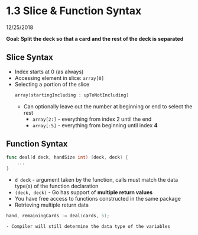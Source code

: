 # 1.3 Slice & Function Syntax
12/25/2018

**Goal: Split the deck so that a card and the rest of the deck is separated**

## Slice Syntax

* Index starts at 0 (as always)
* Accessing element in slice: `array[0]`
* Selecting a portion of the slice
    ```go
    array[startingIncluding : upToNotIncluding]
    ```
    - Can optionally leave out the number at beginning or end to select the rest
        * `array[2:]` - everything from index 2 until the end
        * `array[:5]` - everything from beginning until index **4**

## Function Syntax

```go
func deal(d deck, handSize int) (deck, deck) {
    ...
}
```
* `d deck` - argument taken by the function, calls must match the data type(s) of the function declaration
* `(deck, deck)` - Go has support of **multiple return values**
* You have free access to functions constructed in the same package
* Retrieving multiple return data
```go
hand, remainingCards := deal(cards, 5);
```
    - Compiler will still determine the data type of the variables

